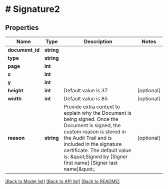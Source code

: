 # # Signature2

## Properties

Name | Type | Description | Notes
------------ | ------------- | ------------- | -------------
**document_id** | **string** |  |
**type** | **string** |  |
**page** | **int** |  |
**x** | **int** |  |
**y** | **int** |  |
**height** | **int** | Default value is 37 | [optional]
**width** | **int** | Default value is 85 | [optional]
**reason** | **string** | Provide extra context to explain why the Document is being signed. Once the Document is signed, the custom reason is stored in the Audit Trail and is included in the signature certificate. The default value is: \&quot;Signed by [Signer first name] [Signer last name]\&quot;. | [optional]

[[Back to Model list]](../../README.md#models) [[Back to API list]](../../README.md#endpoints) [[Back to README]](../../README.md)
